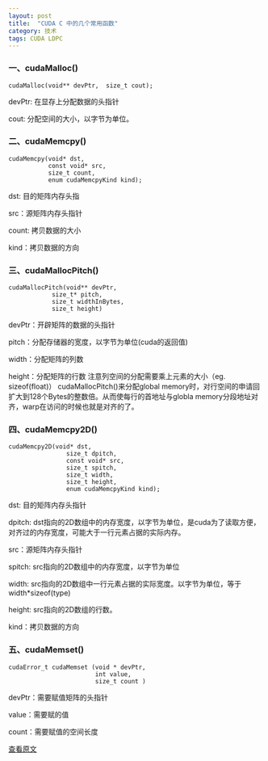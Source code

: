 ```yaml
---
layout: post
title:  "CUDA C 中的几个常用函数"
category: 技术
tags: CUDA LDPC
---
```


### 一、cudaMalloc()
    cudaMalloc(void** devPtr,  size_t cout);
devPtr: 在显存上分配数据的头指针

cout: 分配空间的大小，以字节为单位。
   
### 二、cudaMemcpy()
    cudaMemcpy(void* dst,  
               const void* src,  
               size_t count, 
               enum cudaMemcpyKind kind);
dst: 目的矩阵内存头指

src：源矩阵内存头指针

count: 拷贝数据的大小

kind：拷贝数据的方向
   
### 三、cudaMallocPitch()
    cudaMallocPitch(void** devPtr,  
                size_t* pitch,  
                size_t widthInBytes,  
                size_t height)
devPtr：开辟矩阵的数据的头指针

pitch：分配存储器的宽度，以字节为单位(cuda的返回值)

width：分配矩阵的列数

height：分配矩阵的行数
注意列空间的分配需要乘上元素的大小（eg. sizeof(float)）
cudaMallocPitch()来分配global memory时，对行空间的申请回扩大到128个Bytes的整数倍。从而使每行的首地址与globla memory分段地址对齐，warp在访问的时候也就是对齐的了。

### 四、cudaMemcpy2D()
    cudaMemcpy2D(void* dst,
                    size_t dpitch,
                    const void* src,
                    size_t spitch,
                    size_t width,
                    size_t height,
                    enum cudaMemcpyKind kind);
dst: 目的矩阵内存头指针

dpitch: dst指向的2D数组中的内存宽度，以字节为单位，是cuda为了读取方便，对齐过的内存宽度，可能大于一行元素占据的实际内存。

src：源矩阵内存头指针

spitch: src指向的2D数组中的内存宽度，以字节为单位

width: src指向的2D数组中一行元素占据的实际宽度。以字节为单位，等于
width*sizeof(type)

height: src指向的2D数组的行数。

kind：拷贝数据的方向

### 五、cudaMemset()

    cudaError_t cudaMemset (void * devPtr, 
                            int value, 
                            size_t count )
                            
devPtr：需要赋值矩阵的头指针

value：需要赋的值

count：需要赋值的空间长度

[查看原文](http://blog.sina.com.cn/s/blog_82a790120101ka1d.html)
